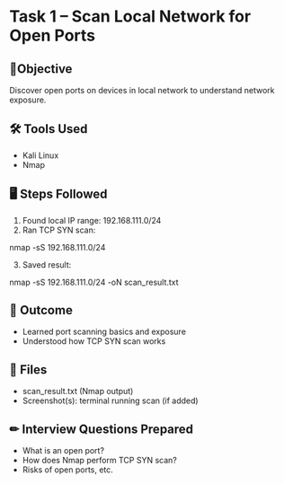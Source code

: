 # Task 1 – Scan Local Network for Open Ports

## 🎯Objective
Discover open ports on devices in local network to understand network exposure.

## 🛠 Tools Used
- Kali Linux
- Nmap

## 🖥 Steps Followed
1. Found local IP range: 192.168.111.0/24
2. Ran TCP SYN scan:

nmap -sS 192.168.111.0/24

3. Saved result:

nmap -sS 192.168.111.0/24 -oN scan_result.txt

## 📌 Outcome
- Learned port scanning basics and exposure
- Understood how TCP SYN scan works

## 📎 Files
- scan_result.txt (Nmap output)
- Screenshot(s): terminal running scan (if added)

## ✏ Interview Questions Prepared
- What is an open port?
- How does Nmap perform TCP SYN scan?
- Risks of open ports, etc.
